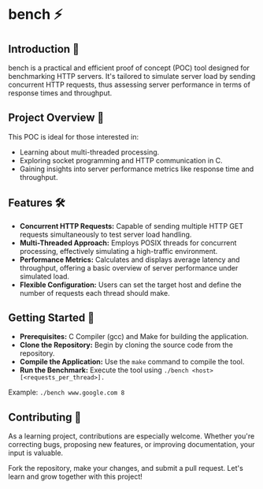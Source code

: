 # bench ⚡

## Introduction 🌟

bench is a practical and efficient proof of concept (POC) tool designed for benchmarking HTTP servers. It's tailored to simulate server load by sending concurrent HTTP requests, thus assessing server performance in terms of response times and throughput.

## Project Overview 📖

This POC is ideal for those interested in:

-   Learning about multi-threaded processing.
-   Exploring socket programming and HTTP communication in C.
-   Gaining insights into server performance metrics like response time and throughput.

## Features 🛠️

-   **Concurrent HTTP Requests:** Capable of sending multiple HTTP GET requests simultaneously to test server load handling.
-   **Multi-Threaded Approach:** Employs POSIX threads for concurrent processing, effectively simulating a high-traffic environment.
-   **Performance Metrics:** Calculates and displays average latency and throughput, offering a basic overview of server performance under simulated load.
-   **Flexible Configuration:** Users can set the target host and define the number of requests each thread should make.

## Getting Started 🚀

-   **Prerequisites:** C Compiler (gcc) and Make for building the application.
-   **Clone the Repository:** Begin by cloning the source code from the repository.
-   **Compile the Application:** Use the `make` command to compile the tool.
-   **Run the Benchmark:** Execute the tool using `./bench <host> [<requests_per_thread>].`

Example: `./bench www.google.com 8`

## Contributing 🤝

As a learning project, contributions are especially welcome. Whether you're correcting bugs, proposing new features, or improving documentation, your input is valuable.

Fork the repository, make your changes, and submit a pull request. Let's learn and grow together with this project!
